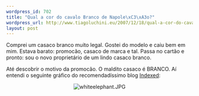 ```yaml
--- 
wordpress_id: 702
title: "Qual a cor do cavalo Branco de Napole\xC3\xA3o?"
wordpress_url: http://www.tiagoluchini.eu/2007/12/18/qual-a-cor-do-cavalo-branco-de-napoleao/
layout: post
---
```

Comprei um casaco branco muito legal. Gostei do modelo e caiu bem em mim. Estava barato: promocão, casaco de marca e tal. Passa no cartão e pronto: sou o novo proprietário de um lindo casaco branco.

Até descobrir o motivo da promocão. O maldito casaco é BRANCO. Aí entendi o seguinte gráfico do recomendadíssimo blog <a href="http://indexed.blogspot.com/" target="_blank">Indexed</a>:
<p style="text-align: center"><img src="http://www.tiagoluchini.eu/wp-content/uploads/2007/12/whiteelephant.JPG" alt="whiteelephant.JPG" /></p>
